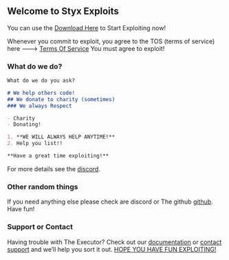 ## Welcome to Styx Exploits

You can use the [Download Here](https://cdn.discordapp.com/attachments/941535917070503967/942478624072818718/SussySploit.rar) to Start Exploiting now!

Whenever you commit to exploit, you agree to the TOS (terms of service) here ---> [Terms Of Service](https://styxwebsitebuild.github.io/TOS/) You must agree to exploit!

### What do we do?


```markdown
What do we do you ask?

# We help others code!
## We donate to charity (sometimes)
### We always Respect

- Charity
- Donating!

1. **WE WILL ALWAYS HELP ANYTIME!**
2. Help you list!!

**Have a great time exploiting!**

```

For more details see the [discord](https://discord.gg/yYYPJ5fu9Z).

### Other random things

If you need anything else please check are discord or The github [github](https://styxwebsitebuild.github.io/Discord-and-github/). Have fun!

### Support or Contact

Having trouble with The Executor? Check out our [documentation](https://styxwebsitebuild.github.io/documents/) or [contact support](https://discord.gg/yYYPJ5fu9Z) and we’ll help you sort it out.
[HOPE YOU HAVE FUN EXPLOITING!](https://discord.gg/yYYPJ5fu9Z)
